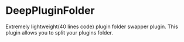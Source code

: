 # DeepPluginFolder
Extremely lightweight(40 lines code) plugin folder swapper plugin. This plugin allows you to split your plugins folder.

